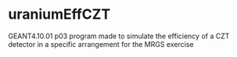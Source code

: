 # uraniumEffCZT
GEANT4.10.01 p03 program made to simulate the efficiency of a CZT detector in a specific arrangement for the MRGS exercise
